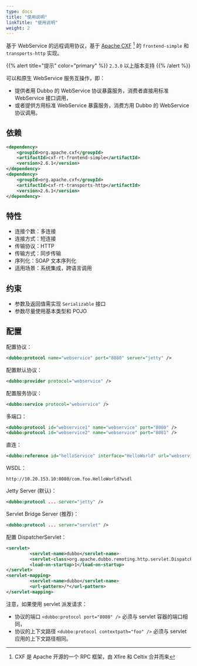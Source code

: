 ```yaml
---
type: docs
title: "使用说明"
linkTitle: "使用说明"
weight: 2
---
```



基于 WebService 的远程调用协议，基于 [Apache CXF](http://cxf.apache.org) [^1] 的 `frontend-simple` 和 `transports-http` 实现。

{{% alert title="提示" color="primary" %}}
`2.3.0` 以上版本支持
{{% /alert %}}

可以和原生 WebService 服务互操作，即：

* 提供者用 Dubbo 的 WebService 协议暴露服务，消费者直接用标准 WebService 接口调用，
* 或者提供方用标准 WebService 暴露服务，消费方用 Dubbo 的 WebService 协议调用。

## 依赖

```xml
<dependency>
    <groupId>org.apache.cxf</groupId>
    <artifactId>cxf-rt-frontend-simple</artifactId>
    <version>2.6.1</version>
</dependency>
<dependency>
    <groupId>org.apache.cxf</groupId>
    <artifactId>cxf-rt-transports-http</artifactId>
    <version>2.6.1</version>
</dependency>
```

## 特性

* 连接个数：多连接
* 连接方式：短连接
* 传输协议：HTTP
* 传输方式：同步传输
* 序列化：SOAP 文本序列化
* 适用场景：系统集成，跨语言调用

## 约束

* 参数及返回值需实现 `Serializable` 接口
* 参数尽量使用基本类型和 POJO

## 配置

配置协议：

```xml
<dubbo:protocol name="webservice" port="8080" server="jetty" />
```

配置默认协议：

```xml
<dubbo:provider protocol="webservice" />
```

配置服务协议：

```xml
<dubbo:service protocol="webservice" />
```

多端口：

```xml
<dubbo:protocol id="webservice1" name="webservice" port="8080" />
<dubbo:protocol id="webservice2" name="webservice" port="8081" />
```

直连：

```xml
<dubbo:reference id="helloService" interface="HelloWorld" url="webservice://10.20.153.10:8080/com.foo.HelloWorld" />
```

WSDL：

```
http://10.20.153.10:8080/com.foo.HelloWorld?wsdl
```

Jetty Server (默认)：

```xml
<dubbo:protocol ... server="jetty" />
```

Servlet Bridge Server (推荐)：

```xml
<dubbo:protocol ... server="servlet" />
```

配置 DispatcherServlet：

```xml
<servlet>
         <servlet-name>dubbo</servlet-name>
         <servlet-class>org.apache.dubbo.remoting.http.servlet.DispatcherServlet</servlet-class>
         <load-on-startup>1</load-on-startup>
</servlet>
<servlet-mapping>
         <servlet-name>dubbo</servlet-name>
         <url-pattern>/*</url-pattern>
</servlet-mapping>
```

注意，如果使用 servlet 派发请求：

* 协议的端口 `<dubbo:protocol port="8080" />` 必须与 servlet 容器的端口相同，
* 协议的上下文路径 `<dubbo:protocol contextpath="foo" />` 必须与 servlet 应用的上下文路径相同。

[^1]: CXF 是 Apache 开源的一个 RPC 框架，由 Xfire 和 Celtix 合并而来  
